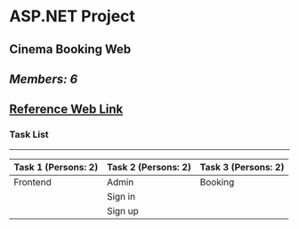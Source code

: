 # ASP.NET Project
## Cinema Booking Web
_Members: 6_
----
[Reference Web Link](https://www.galaxycine.vn/booking/)
----
### Task List
----
| Task 1 (Persons: 2) | Task 2 (Persons: 2) | Task 3 (Persons: 2) |
| -------- | -------- | -------- |
| Frontend | Admin    | Booking  |
|          | Sign in  |          |
|          | Sign up  |          |